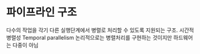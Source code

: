 # 파이프라인 구조
다수의 작업을 각기 다른 실행단계에서 병렬로 처리할 수 있도록 지원되는 구조.
시간적 병렬성 Temporal parallelism 논리적으로는 병렬처리를 구현하는 것이지만 하드웨어는 다중이 아님